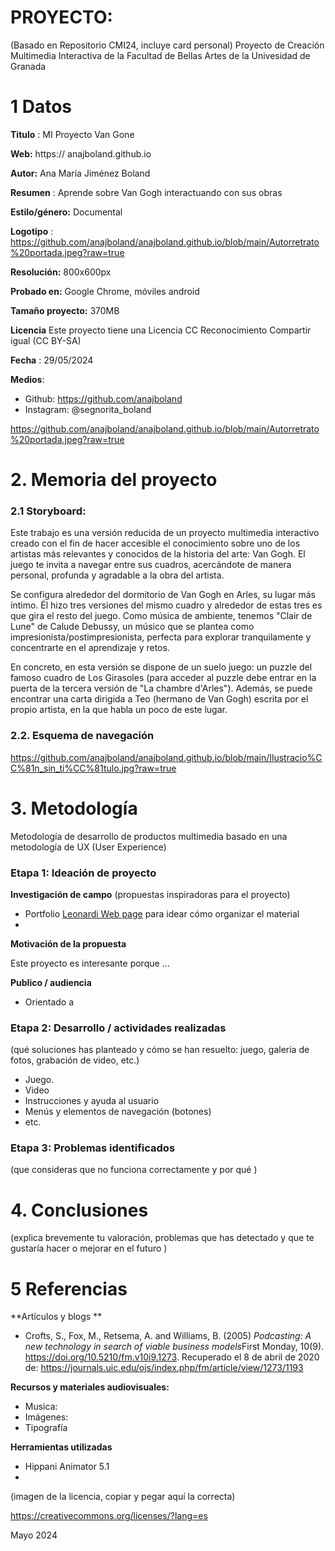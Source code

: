 # PROYECTO: 

(Basado en Repositorio CMI24, incluye card personal)
Proyecto de Creación Multimedia Interactiva de la  Facultad de Bellas Artes de la Univesidad de Granada



# 1 Datos 



**Titulo** : MI Proyecto Van Gone

**Web:**   https://    anajboland.github.io

**Autor:**  Ana María Jiménez Boland

**Resumen** : Aprende sobre Van Gogh interactuando con sus obras 

**Estilo/género:**  Documental

**Logotipo** : https://github.com/anajboland/anajboland.github.io/blob/main/Autorretrato%20portada.jpeg?raw=true

**Resolución:** 800x600px 

**Probado en:**    Google Chrome, móviles android 

**Tamaño proyecto:** 370MB 

**Licencia** Este proyecto tiene una Licencia CC Reconocimiento Compartir igual (CC BY-SA)

**Fecha** : 29/05/2024

**Medios**:

- Github: https://github.com/anajboland
- Instagram: @segnorita_boland

https://github.com/anajboland/anajboland.github.io/blob/main/Autorretrato%20portada.jpeg?raw=true

# 2. Memoria del proyecto 

### 2.1 Storyboard: 



Este trabajo es una versión reducida de un proyecto multimedia interactivo creado con el fin de hacer accesible el conocimiento sobre uno de los artistas más relevantes y conocidos de la historia del arte: Van Gogh. 
El juego te invita a navegar entre sus cuadros, acercándote de manera personal, profunda y agradable a la obra del artista. 

Se configura alrededor del dormitorio de Van Gogh en Arles, su lugar más íntimo. Él hizo tres versiones del mismo cuadro y alrededor de estas tres es que gira el resto del juego. Como música de ambiente, tenemos "Clair de Lune" de Calude Debussy, un músico que se plantea como impresionista/postimpresionista, perfecta para explorar tranquilamente y concentrarte en el aprendizaje y retos. 

En concreto, en esta versión se dispone de un suelo juego: un puzzle del famoso cuadro de Los Girasoles (para acceder al puzzle debe entrar en la puerta de la tercera versión de "La chambre d'Arles"). Además, se puede encontrar una carta dirigida a Teo (hermano de Van Gogh) escrita por el propio artista, en la que habla un poco de este lugar. 


### 2.2. Esquema de navegación 

https://github.com/anajboland/anajboland.github.io/blob/main/Ilustracio%CC%81n_sin_ti%CC%81tulo.jpg?raw=true 


# 3. Metodología

Metodología de desarrollo de productos multimedia basado en una metodología de UX (User Experience)



### Etapa 1: Ideación de proyecto

**Investigación de campo** (propuestas inspiradoras para el proyecto)

- Portfolio [Leonardi Web page](http://www.rleonardi.com/interactive-resume/) para idear cómo organizar el material
- 



**Motivación de la propuesta** 

Este  proyecto es interesante porque ... 



**Publico / audiencia**

- Orientado a 





### Etapa 2: Desarrollo / actividades realizadas

(qué soluciones has planteado y cómo se han resuelto: juego, galería de fotos, grabación de video, etc.)

- Juego. 
- Video 
- Instrucciones y ayuda al usuario 
- Menús y elementos de navegación (botones)
- etc.



### Etapa 3: Problemas identificados

(que consideras que no  funciona correctamente y por qué )



# 4. Conclusiones 

(explica brevemente tu valoración, problemas que has detectado y que te gustaría hacer o mejorar en el futuro )







# 5 Referencias 

**Artículos y blogs ** 

- Crofts, S., Fox, M., Retsema, A. and Williams, B. (2005) *Podcasting: A new technology in search of viable business models*First Monday, 10(9). https://doi.org/10.5210/fm.v10i9.1273. Recuperado el 8 de abril de 2020 de: https://journals.uic.edu/ojs/index.php/fm/article/view/1273/1193

**Recursos y materiales audiovisuales:**

* Musica:  
* Imágenes:  
* Tipografía

**Herramientas utilizadas**

- Hippani Animator 5.1
- 



(imagen de la licencia, copiar y pegar aquí la correcta)

https://creativecommons.org/licenses/?lang=es

Mayo 2024

